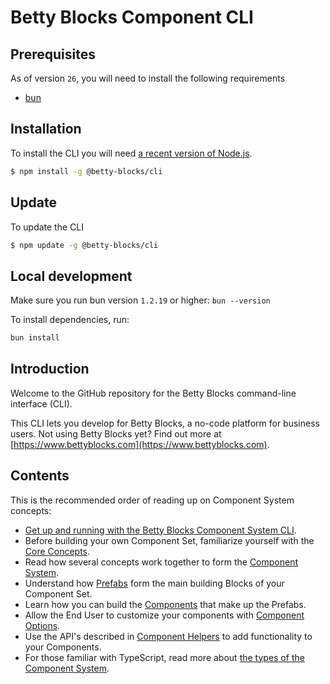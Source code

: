 # Betty Blocks Component CLI

## Prerequisites

As of version `26`, you will need to install the following requirements

* [bun](https://bun.com/)

## Installation

To install the CLI you will need [a recent version of Node.js](https://nodejs.org/en/).

```bash
$ npm install -g @betty-blocks/cli
```

## Update

To update the CLI

```bash
$ npm update -g @betty-blocks/cli
```

## Local development

Make sure you run bun version `1.2.19` or higher: 
`bun --version`

To install dependencies, run:

```bash
bun install
```

## Introduction

Welcome to the GitHub repository for the Betty Blocks command-line interface (CLI).

This CLI lets you develop for Betty Blocks, a no-code platform for business users. Not using Betty Blocks yet? Find out more at [https://www.bettyblocks.com](https://www.bettyblocks.com).

## Contents

This is the recommended order of reading up on Component System concepts:

- [Get up and running with the Betty Blocks Component System CLI](https://github.com/bettyblocks/cli/wiki/Components:Usage).
- Before building your own Component Set, familiarize yourself with the [Core Concepts](https://github.com/bettyblocks/cli/wiki/Components:Core-Concepts).
- Read how several concepts work together to form the [Component System](https://github.com/bettyblocks/cli/wiki/Components:Component-System).
- Understand how [Prefabs](https://github.com/bettyblocks/cli/wiki/Components:Prefabs) form the main building Blocks of your Component Set.
- Learn how you can build the [Components](https://github.com/bettyblocks/cli/wiki/Components:Components) that make up the Prefabs.
- Allow the End User to customize your components with [Component Options](https://github.com/bettyblocks/cli/wiki/Components:Component-Options).
- Use the API's described in [Component Helpers](https://github.com/bettyblocks/cli/wiki/Components:Component-Helpers) to add functionality to your Components.
- For those familiar with TypeScript, read more about [the types of the Component System](https://github.com/bettyblocks/cli/wiki/Components:Types).
